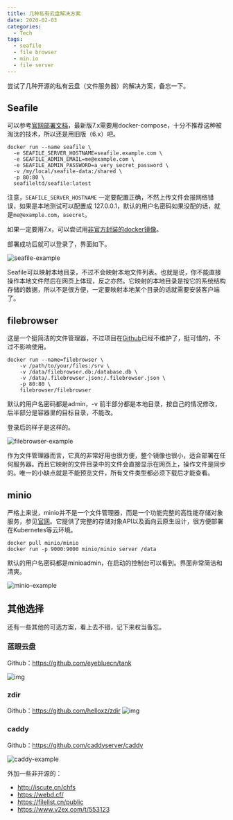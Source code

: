 ```yaml
---
title: 几种私有云盘解决方案
date: 2020-02-03
categories:
  - Tech
tags:
  - seafile
  - file browser
  - min.io
  - file server
---
```

尝试了几种开源的私有云盘（文件服务器）的解决方案，备忘一下。

## Seafile

可以参考[官网部署文档](https://cloud.seafile.com/published/seafile-manual-cn/docker)，最新版7.x需要用docker-compose，十分不推荐这种被淘汰的技术，所以还是用旧版（6.x）吧。

```shell
docker run --name seafile \
  -e SEAFILE_SERVER_HOSTNAME=seafile.example.com \
  -e SEAFILE_ADMIN_EMAIL=me@example.com \
  -e SEAFILE_ADMIN_PASSWORD=a_very_secret_password \
  -v /my/local/seafile-data:/shared \
  -p 80:80 \
  seafileltd/seafile:latest
```

注意，`SEAFILE_SERVER_HOSTNAME` 一定要配置正确，不然上传文件会报网络错误，如果是本地测试可以配置成 127.0.0.1，默认的用户名密码如果没配的话，就是`me@example.com`，`asecret`。

如果一定要用7.x，可以尝试用[非官方封装的docker镜像](https://hub.docker.com/r/tinysnake/seafile)。

部署成功后就可以登录了，界面如下。

![seafile-example](images/seafile-example.png)

Seafile可以映射本地目录，不过不会映射本地文件列表。也就是说，你不能直接操作本地文件然后在网页上体现，反之亦然。它映射的本地目录是按它的系统结构存储的数据，所以不是很方便，一定要映射本地某个目录的话就需要安装客户端了。

## filebrowser

这是一个挺简洁的文件管理器，不过项目在[Github](https://github.com/filebrowser/filebrowser)已经不维护了，挺可惜的，不过不影响使用。

```shell
docker run --name=filebrowser \
    -v /path/to/your/files:/srv \
    -v /data/filebrowser.db:/database.db \
    -v /data/.filebrowser.json:/.filebrowser.json \
    -p 80:80 \
    filebrowser/filebrowser
```

默认的用户名密码都是admin，-v 前半部分都是本地目录，按自己的情况修改，后半部分是容器里的目标目录，不能改。

 登录后的样子是这样的。

![filebrowser-example](images/filebrowser-example.png)

作为文件管理器而言，它真的非常好用也很方便，整个镜像也很小，适合部署在任何服务器。而且它映射的文件目录中的文件会直接显示在网页上，操作文件是同步的。唯一的小缺点就是不能预览文件，所有文件类型都必须下载后才能查看。

## minio

严格上来说，minio并不是一个文件管理器，而是一个功能完整的高性能存储对象服务，参见[官网](https://min.io/)。它提供了完整的存储对象API以及面向云原生设计，很方便部署在Kubernetes等云环境。

```
docker pull minio/minio
docker run -p 9000:9000 minio/minio server /data
```

默认的用户名密码都是minioadmin，在启动的控制台可以看到。界面非常简洁和清爽。

![minio-example](images/minio-example.png)

## 其他选择

还有一些其他的可选方案，看上去不错，记下来权当备忘。

### 蓝眼云盘

Github：https://github.com/eyebluecn/tank

![img](images/2020-02/tank0.png)

### zdir

Github：https://github.com/helloxz/zdir
![img](images/2020-02/68747470733a2f2f696d6775726c2e6f72672f75706c6f61642f313830362f333439663362353430323864353864362e706e67)


### caddy

Github：https://github.com/caddyserver/caddy

![caddy-example](images/caddy-example.png)

外加一些非开源的：

- http://iscute.cn/chfs
- https://webd.cf/
- https://filelist.cn/public
- https://www.v2ex.com/t/553123